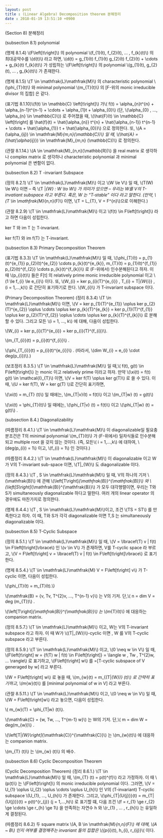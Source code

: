 ```yaml
---
layout: post
title : (Linear Algebra) Decomposition theorem 분해정리
date : 2018-01-19 13:51:10 +0900
---
```

(Section 8) 분해정리

(subsection 8.1) polynomial

(명제 8.1.4) \\(F\left[t\right]\\) 의 polynomial \\(f_{1}(t), f_{2}(t), … , f_{k}(t)\\) 의 최대공약수를 \\(d(t)\\) 라고 하면, \\(d(t) = g_{1}(t) f_{1}(t) g_{2}(t) f_{2}(t) + \cdots + g_{k}(t) f_{k}(t)\\) 가 성립하는 \\(F\left[t\right]\\) 의 polynomial \\(g_{1}(t), g_{2}(t), … , g_{k}(t)\\) 가 존재한다.

(명제 8.1.5) \\(T \in \mathfrak{L}\mathfrak{M}\\) 의 characteristic polynomial \\(\phi_{T}(t)\\) 와 minimal polynomial \\(m_{T}(t)\\) 의 [F-위의 monic irreducible divisor 의 집합] 은 같다.

(표기법 8.1.10)\\(f(t) \in \mathbb{C} \left[t\right]\\) 가\\( f(t) = \alpha_{n}t^{n} + \alpha_{n-1}t^{n-1} + \cdots + \alpha_{1}t + \alpha_{0}\\) (단, \\(\alpha_{0} , …, \alpha_{n} \in \mathbb{C}\\)) 로 주어졌을 때, \\(\hat{F}(t) \in \mathbb{C} \left[t\right] 를 \hat{f}(t) = \hat{\alpha_{n}} t^{n} + \hat{\alpha_{n-1}} t^{n-1} + \cdots + \hat{\alpha_{1}} t + \hat{\alpha_{0}}\\) 으로 정의한다. 또, \\(A = (\alpha_{ij}) \in \mathfrak{M}_{m,n}(\mathbb{C})\\) 일 때, \\(\hat{A} = (\hat{\alpha_{ij}}) \in \mathfrak{M}_{m,n} (\mathbb{C})\\) 로 정의한다.

(관찰 8.1.14.) \\(A \in \mathfrak{M}_{n,n}(\mathbb{R})\\) 을 real matrix 로 생각하나 complex matrix 로 생각하나 characteristic polynomial 과 minimal polynomial 은 변함이 없다.

(subsection 8.2) T -invariant Subspace

(정의 8.2.1) \\(T \in \mathfrak{L}\mathfrak{M}\\) 이고 \\(W \le V\\) 일 때, \\(T(W) \le W\\) 이면 – 즉  \\(T |_{W} : W \to W\\) 가 의미가 있으면 – 우리는 W를 V의 T-invatiant subspace 라고 부른다. 혹은, W 는 “T-stable” 이다 라고 말한다. (만약, \\(T \in \mathfrak{M}_{n,n}(F)\\) 이면, \\(T = L_{T}, V = F^{n}\\)으로 이해한다.)

(관찰 8.2.9) \\(T \in \mathfrak{L}\mathfrak{M}\\) 이고 \\(f(t) \in F\left[t\right]\\) 라고 하면 다음이 성립한다.

ker T 와 im T 는 T-invariant.

ker f(T) 와 im f(T) 는 T-invariant.

(subsection 8.3) Primary Decomposition Theorem

(표기법 8.3.3) \\(T \in \mathfrak{L}\mathfrak{M}\\) 일 때, \\(\phi_{T}(t) = p_{1}(t)^{e_{1}} p_{2}(t)^{e_{2}} \cdots p_{k}(t)^{e_{k}}, m_{T}(t) = p_{1}(t)^{f_{1}} p_{2}(t)^{f_{2}} \cdots p_{k}(t)^{f_{k}}\\) 로 (F-위에서) 인수분해된다고 하자. 이 때 \\(p_{i}(t)\\) 들은 F[t] 의 relatively prime monic irreducible polynomial 이고 \\(1 \le f_{i} \le e_{i}\\) 이다. 또, \\(W_{i} = ker p_{i}(T)^{e_{i}} , T_{i} = T|_{W_{i}} , (i = 1,…,k)\\) 로 간단히 표기하기로 한다. \\(W_{i}\\) 가 T-invariant subspace 이다.

(Primary Decomposition Theorem) (정리 8.3.4) \\(T \in \mathfrak{L}\mathfrak{M}\\) 이면, \\(V = ker p_{1}(T)^{e_{1}} \oplus ker p_{2} (T)^{e_{2}} \oplus \cdots \oplus ker p_{k}(T)^{e_{k}} = ker p_{1}(T)^{f_{1}} \oplus ker p_{2}(T)^{f_{2}} \oplus \cdots \oplus ker p_{k}(T)^{f_{k}}\\) 로 분해할 수 있다. 그리고 모든 \\(i = 1, …, k\\) 에 대해, 다음이 성립한다.

 \\(W_{i} = ker p_{i}(T)^{e_{i}} = ker p_{i}(T)^{f_{i}}\\).

\\(m_{T_{i}}(t) = p_{i}(t)^{f_{i}}\\) .

\\(\phi_{T_{i}}(t) = p_{i}(t)^{e_{i}}\\) . (따라서, \\(dim W_{i} = e_{i} \cdot deg(p_{i})\\).) 

(보조정리 8.3.5.) \\(T \in \mathfrak{L}\mathfrak{M}\\) 일 때,\\( f(t), g(t) \in F\left[t\right]\\) 는 monic 이고 relatively prime 이라고 하자. 만약 \\(\xi(t) = f(t) g(t) \in \mathcal{I}_{T}\\) 이면, \\(V = ker f(T) \oplus ker g(T)\\) 로 쓸 수 있다. 이때, \\(U = ker f(T), W = ker g(T) \\)로 간단히 표기하면,

\\(\xi(t) = m_{T} (t)\\) 일 때에는, \\(m_{T|v}(t) = f(t)\\) 이고 \\(m_{T|w} (t) = g(t)\\)

\\(\xi(t) = \phi_{T}(t)\\) 일 때에는, \\(\phi_{T|v} (t) = f(t)\\) 이고 \\(\phi_{T|w} (t) = g(t)\\) .

(subsection 8.4.) Diagonalizability

(따름정리 8.4.1.) \\(T \in \mathfrak{L}\mathfrak{M}\\) 이 diagonalizable일 필요충분조건은 T의 minimal polynomial \\(m_{T}(t)\\) 가 (F-위에서) 일차식들로 인수분해되고 multiple root 을 갖지 않는 것이다. (즉, 모든\\( i = 1,…,k\\) 에 대하여, \\(deg(p_{i}) = 1\\) 이고, \\(f_{i} = 1\\) 인 것이다.)

(따름정리 8.4.2.) \\(T \in \mathfrak{L}\mathfrak{M}\\) 이 diagonalizable 이고 W가 V의 T-invariant sub-space 이면, \\(T|_{W}\\) 도 diagonalizable 이다.

(정의 8.4.3.) \\(T , S \in \mathfrak{L}\mathfrak{M}\\) 일 때, V의 하나의 기저 \\(\mathfrak{B}\\) 에 관해 \\(\left[T\right]_{\mathfrak{B}}^{\mathfrak{B}}\\) 와 \\(\left[S\right]_{\mathfrak{B}}^{\mathfrak{B}}\\) 가 모두 대각행렬이면, 우리는 T와 S가 simultaneously diagonalizable 하다고 말한다. 여러 개의 linear operator 의 경우에도 마찬가지로 정의한다.

(명제 8.4.4.) \\(T , S \in \mathfrak{L}\mathfrak{M}\\)이고, 조건 \\(TS = ST\\) 를 만족한다고 하자. 이 때, T와 S가 각각 diagonalizable 이면 T,S 는 simultaneously diagonalizable 이다.

(subsection 8.5) T-Cyclic Subspace

(정의 8.5.1.) \\(T \in \mathfrak{L}\mathfrak{M}\\) 일 때, \\(V = \lbracef(T) v | f(t) \in F\left[t\right]\rbrace\\) 인 \\(v \in V\\) 가 존재하면, V를 T-cyclic space 라 부르고, \\(V = F\left[t\right] v = \lbracef(T) v | f(t) \in F\left[t\right]\rbrace\\) 로 표기한다.

(명제 8.5.4.) \\(T \in \mathfrak{L}\mathfrak{M} V = F\left[t\right] v\\) 가 T-cyclic 이면, 다음이 성립한다. 

\\(\phi_{T}(t) = m_{T}(t).\\)

\\(\mathfrak{B} = {v, Tv, T^{2}v, …, T^{n-1} v}\\) 는 V의 기저. 단,\\( n = dim V = deg (m_{T})\\) . 

\\(\left[T\right]_{\mathfrak{B}}^{\mathfrak{B}}\\) 는 \\(m_{T}(t)\\) 에 대응하는 companion matrix.

(정의 8.5.7.) \\(T \in \mathfrak{L}\mathfrak{M}\\) 이고, W는 V의 T-invariant subspace 라고 하자. 이 때 W가 \\((T|_{W})\\)-cyclic 이면 , W 를 V의 T-cyclic subspace 라고 부른다.

(정의 8.5.9.) \\(T \in \mathfrak{L}\mathfrak{M}\\) 이고, \\(0 \neq w \in V\\) 일 때, \\(F\left[t\right] w = {f(T) w | f(t) \in F\left[t\right]} = \langle w , Tw , T^{2}w, … \rangle\\) 로 표기하고, \\(F\left[t\right] w\\) 를 =[T-cyclic subspace of V generaged by w] 라고 부른다. 

\\(W = F\left[t\right] w\\) 로 놓을 때, \\(m_{w}(t) = m_{(T|_{W})} (t)\\) 로 간략히 표기하고, \\(m_{w}(t)\\) 를 [minimal polynomial of w in V] 라고 부른다.

(관찰 8.5.11.) \\(T \in \mathfrak{L}\mathfrak{M}\\) 이고, \\(0 \neq w \in V\\) 일 때, \\(W = F\left[t\right]w\\) 라고 놓으면, 다음이 성립한다.

\\( m_{w}(T) = \phi_{T|w} (t)\\).

\\(\mathfrak{C} = {w, Tw, …, T^{m-1} w}\\) 는 W의 기저. 단,\\( m = dim W = deg(m_{w})\\) .

\\(\left[T|_{W}\right]_{\mathfrak{C}}^{\mathfrak{C}}\\) 는 \\(m_{w}(t)\\) 에 대응하는 companion matrix.

\\(m_{T} (t)\\) 는 \\(m_{w} (t)\\) 의 배수.

(subsection 8.6) Cyclic Decomposition Theorem

(Cyclic Decomposition Theorem) (정리 8.6.1.) \\(T \in \mathfrak{L}\mathfrak{M}\\) 일 때, \\(m_{T} (t) = p(t)^{f}\\) 라고 가정하자. 이 때 \\(p(t)\\) 는 \\(F\left[t\right]\\) 의 monic irreducible polynomial 이다. 그러면, \\(V = U_{1} \oplus U_{2} \oplus \cdots \oplus U_{h}\\) 인 V의 (T-invariant) T-cyclic subspace \\(U_{1}, …, U_{h}\\) 가 존재한다. 그리고, \\(\phi_{T|_{U_{j}}}(t) = m_{T|_{U_{j}}}(t) = p(t)^{r_{j}} (j = 1,…,h)\\) 로 표기할 떄, 다음 조건 \\(f = r_{1} \ge r_{2} \ge \cdots \ge r_{h} \ge 1\\) 을 만족하는 자연수 h 와 \\(r_{1} , … , r_{h}\\) 는 유일하게 결정된다.

(따름정리 8.6.2) 두 square matrix \\(A, B \in \mathfrak{M}_{n,n}(F)\\) 에 대해, \\(A ~ B\\) 인지 여부를 결정해주는 invariant 들의 집합은 \\({p_{i}(t), h_{i}, r_{ij}}\\( 이다.
